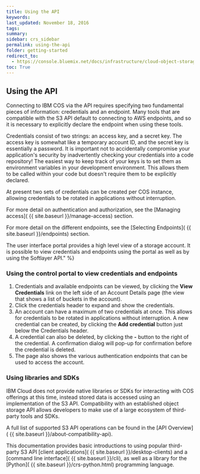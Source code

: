 ```yaml
---
title: Using the API
keywords:
last_updated: November 18, 2016
tags:
summary:
sidebar: crs_sidebar
permalink: using-the-api
folder: getting-started
redirect_to:
  - https://console.bluemix.net/docs/infrastructure/cloud-object-storage-infrastructure/about-api.html
toc: True
---
```


## Using the API

Connecting to IBM COS via the API requires specifying two fundamental pieces of information: credentials and an endpoint. Many tools that are compatible with the S3 API default to connecting to AWS endpoints, and so it is necessary to explicitly declare the endpoint when using these tools.

Credentials consist of two strings: an access key, and a secret key.  The access key is somewhat like a temporary account ID, and the secret key is essentially a password.  It is important not to accidentally compromise your application's security by inadvertently checking your credentials into a code repository! The easiest way to keep track of your keys is to set them as environment variables in your development environment.  This allows them to be called within your code but doesn't require them to be explicitly declared.

At present two sets of credentials can be created per COS instance, allowing credentials to be rotated in applications without interruption.

For more detail on authentication and authorization, see the [Managing access]( {{ site.baseurl }}/manage-access) section.

For more detail on the different endpoints, see the [Selecting Endpoints]( {{ site.baseurl }}/endpoints) section.


The user interface portal provides a high level view of a storage account. It is possible to view credentials and endpoints using the portal as well as by using the Softlayer API." %}

### Using the control portal to view credentials and endpoints
1. Credentials and available endpoints can be viewed, by clicking the  **View Credentials** link on the left side of an Account Details page (the view that shows a list of buckets in the account).
2. Click the credentials header to expand and show the credentials.
3. An account can have a maximum of two credentials at once. This allows for credentials to be rotated in applications without interruption. A new credential can be created, by clicking the **Add credential** button just below the Credentials header.
4. A credential can also be deleted, by clicking the **-** button to the right of the credential. A confirmation dialog will pop-up for confirmation before the credential is deleted.
5. The page also shows the various authentication endpoints that can be used to access the account.

### Using libraries and SDKs

IBM Cloud does not provide native libraries or SDKs for interacting with COS offerings at this time, instead stored data is accessed using an implementation of the S3 API. Compatibility with an established object storage API allows developers to make use of a large ecosystem of third-party tools and SDKs.

A full list of supported S3 API operations can be found in the [API Overview]( {{ site.baseurl }}/about-compatibility-api).

This documentation provides basic introductions to using popular third-party S3 API [client applications]( {{ site.baseurl }}/desktop-clients) and a [command line interface]( {{ site.baseurl }}/cli), as well as a library for the [Python]( {{ site.baseurl }}/crs-python.html) programming language.
